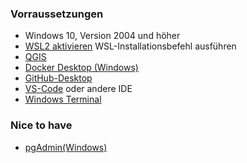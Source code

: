 ### Vorraussetzungen
- Windows 10, Version 2004 und höher
- [WSL2 aktivieren](https://www.youtube.com/watch?v=eId6K8d0v6o&) WSL-Installationsbefehl ausführen
- [QGIS](https://www.qgis.org/de/site/)
- [Docker Desktop (Windows)](https://www.docker.com/products/docker-desktop/)
- [GitHub-Desktop](https://github.com/apps/desktop)
- [VS-Code](https://code.visualstudio.com/) oder andere IDE
- [Windows Terminal](https://apps.microsoft.com/detail/9n0dx20hk701?hl=de-de&gl=DE)

### Nice to have
- [pgAdmin(Windows)](https://www.pgadmin.org/)
